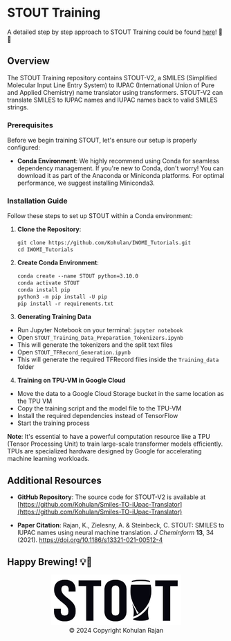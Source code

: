# STOUT Training

A detailed step by step approach to STOUT Training could be found [here](https://github.com/Kohulan/IWOMI_Tutorials/tree/IWOMI_2024/STOUT_Training)! 🎉🍺

## Overview

The STOUT Training repository contains STOUT-V2, a SMILES (Simplified Molecular Input Line Entry System) to IUPAC (International Union of Pure and Applied Chemistry) name translator using transformers. STOUT-V2 can translate SMILES to IUPAC names and IUPAC names back to valid SMILES strings.

### Prerequisites

Before we begin training STOUT, let's ensure our setup is properly configured:

- **Conda Environment**: We highly recommend using Conda for seamless dependency management. If you're new to Conda, don't worry! You can download it as part of the Anaconda or Miniconda platforms. For optimal performance, we suggest installing Miniconda3.

### Installation Guide

Follow these steps to set up STOUT within a Conda environment:

1. **Clone the Repository**:
   ```shell
   git clone https://github.com/Kohulan/IWOMI_Tutorials.git
   cd IWOMI_Tutorials
   ```
2. **Create Conda Environment**:

   ```shell
   conda create --name STOUT python=3.10.0
   conda activate STOUT
   conda install pip
   python3 -m pip install -U pip
   pip install -r requirements.txt
   ```
3. **Generating Training Data**

- Run Jupyter Notebook on your terminal: `jupyter notebook`
- Open `STOUT_Training_Data_Preparation_Tokenizers.ipynb`
- This will generate the tokenizers and the split text files
- Open `STOUT_TFRecord_Generation.ipynb`
- This will generate the required TFRecord files inside the `Training_data` folder

4. **Training on TPU-VM in Google Cloud**

- Move the data to a Google Cloud Storage bucket in the same location as the TPU VM
- Copy the training script and the model file to the TPU-VM
- Install the required dependencies instead of TensorFlow
- Start the training process

**Note**: It's essential to have a powerful computation resource like a TPU (Tensor Processing Unit) to train large-scale transformer models efficiently. TPUs are specialized hardware designed by Google for accelerating machine learning workloads.

## Additional Resources

- **GitHub Repository**: The source code for STOUT-V2 is available at [https://github.com/Kohulan/Smiles-TO-iUpac-Translator](https://github.com/Kohulan/Smiles-TO-iUpac-Translator)

- **Paper Citation**: Rajan, K., Zielesny, A. & Steinbeck, C. STOUT: SMILES to IUPAC names using neural machine translation. _J Cheminform_ **13**, 34 (2021). https://doi.org/10.1186/s13321-021-00512-4

## Happy Brewing! 💡🍺

<p align="center">
  <img src="https://github.com/Kohulan/cheminf-jena-logos/blob/main/STOUT/STOUT.png" alt="STOUT Logo" width="300">
  <br>
   © 2024 Copyright Kohulan Rajan
</p>
